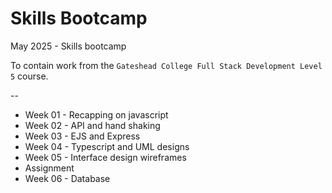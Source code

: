 # Skills Bootcamp
May 2025 - Skills bootcamp

To contain work from the `Gateshead College Full Stack Development Level 5` course.

--

- Week 01 - Recapping on javascript
- Week 02 - API and hand shaking
- Week 03 - EJS and Express
- Week 04 - Typescript and UML designs
- Week 05 - Interface design wireframes
- Assignment
- Week 06 - Database